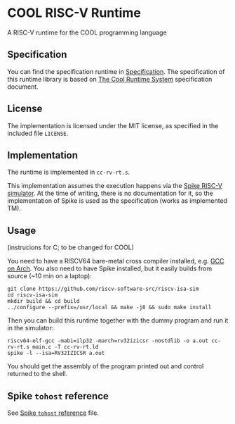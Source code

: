 # COOL RISC-V Runtime

A RISC-V runtime for the COOL programming language

## Specification

You can find the specification runtime in [Specification](specification.md). The
specification of this runtime library is based on [The Cool Runtime
System](https://web.stanford.edu/class/cs143/materials/cool-runtime.pdf)
specification document.

## License

The implementation is licensed under the MIT license, as specified in the
included file `LICENSE`.

## Implementation

The runtime is implemented in `cc-rv-rt.s`.

This implementation assumes the execution happens via the [Spike RISC-V
simulator][simulator-repo]. At the time of writing, there is no documentation for it, so the
implementation of Spike is used as the specification (works as implemented TM).

[simulator-repo]: https://github.com/riscv-software-src/riscv-isa-sim

## Usage

(instrucions for C; to be changed for COOL)

You need to have a RISCV64 bare-metal cross compiler installed, e.g. [GCC on
Arch](https://archlinux.org/packages/extra/x86_64/riscv64-elf-gcc/). You also
need to have Spike installed, but it easily builds from source (~10 min on a
laptop):

```
git clone https://github.com/riscv-software-src/riscv-isa-sim
cd riscv-isa-sim
mkdir build && cd build
../configure --prefix=/usr/local && make -j8 && sudo make install
```

Then you can build this runtime together with the dummy program and run it in
the simulator:

```
riscv64-elf-gcc -mabi=ilp32 -march=rv32izicsr -nostdlib -o a.out cc-rv-rt.s main.c -T cc-rv-rt.ld
spike -l --isa=RV32IZICSR a.out
```

You should get the assembly of the program printed out and control returned to
the shell.

## Spike `tohost` reference

See [Spike `tohost` reference](spike-tohost-reference.md) file.
